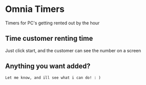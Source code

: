 # Omnia Timers
Timers for PC's getting rented out by the hour



## Time customer renting time
Just click start, and the customer can see the number on a screen



## Anything you want added?
`Let me know, and ill see what i can do! : )`
